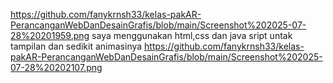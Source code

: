 https://github.com/fanykrnsh33/kelas-pakAR-PerancanganWebDanDesainGrafis/blob/main/Screenshot%202025-07-28%20201959.png
saya menggunakan html,css dan java sript untak tampilan dan sedikit animasinya
https://github.com/fanykrnsh33/kelas-pakAR-PerancanganWebDanDesainGrafis/blob/main/Screenshot%202025-07-28%20202107.png
